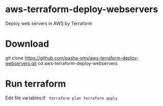 # aws-terraform-deploy-webservers
Deploy web servers in AWS by Terraform
# Download
git clone https://github.com/pasha-smy/aws-terraform-deploy-webservers.git
cd aws-terraform-deploy-webservers
# Run terraform
Edit file variables.tf
<code>
terraform plan
terraform apply
</code>
